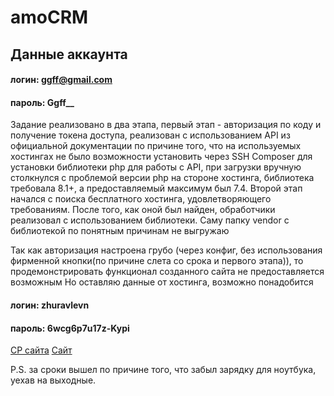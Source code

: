 # amoCRM

## Данные аккаунта
#### логин: ggff@gmail.com
#### пароль: Ggff__
Задание реализовано в два этапа, первый этап - авторизация по коду и получение токена доступа, реализован с использованием API из официальной документации по причине того, что на используемых хостингах не было возможности установить через SSH Composer для установки библиотеки php для работы с API, при загрузки вручную столкнулся с проблемой версии php на стороне хостинга, библиотека требовала 8.1+, а предоставляемый максимум был 7.4.
Второй этап начался с поиска бесплатного хостинга, удовлетворяющего требованиям. После того, как оной был найден, обработчики реализовал с использованием библиотеки. Саму папку vendor с библиотекой по понятным причинам не выгружаю


Так как авторизация настроена грубо (через конфиг, без использования фирменной кнопки(по причине слета со срока и первого этапа)), то продемонстрировать функционал созданного сайта не предоставляется возможным
Но оставляю данные от хостинга, возможно понадобится
#### логин: zhuravlevn
#### пароль: 6wcg6p7u17z-Kypi
[CP сайта](https://cp.sweb.ru/hosting/)
[Сайт](http://zhuravlevn.temp.swtest.ru/)

P.S. за сроки вышел по причине того, что забыл зарядку для ноутбука, уехав на выходные. 
